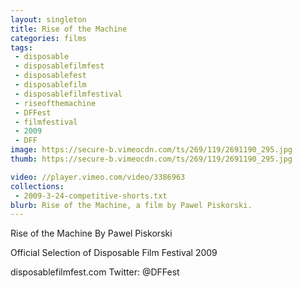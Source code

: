 ```yaml
---
layout: singleton
title: Rise of the Machine
categories: films
tags:
 - disposable
 - disposablefilmfest
 - disposablefest
 - disposablefilm
 - disposablefilmfestival
 - riseofthemachine
 - DFFest
 - filmfestival
 - 2009
 - DFF
image: https://secure-b.vimeocdn.com/ts/269/119/2691190_295.jpg
thumb: https://secure-b.vimeocdn.com/ts/269/119/2691190_295.jpg

video: //player.vimeo.com/video/3386963
collections:
 - 2009-3-24-competitive-shorts.txt
blurb: Rise of the Machine, a film by Pawel Piskorski.
---
```


Rise of the Machine
By Pawel Piskorski

Official Selection of Disposable Film Festival 2009

disposablefilmfest.com
Twitter: @DFFest